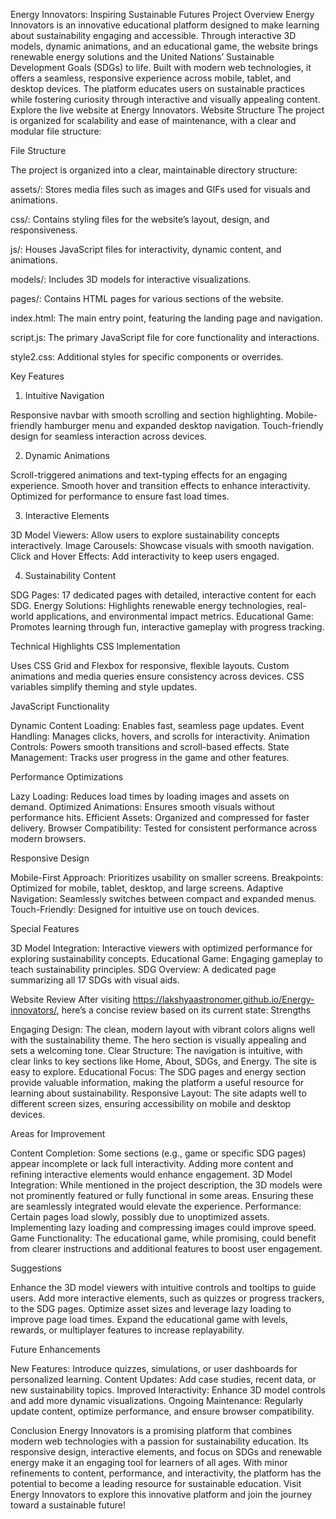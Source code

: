 Energy Innovators: Inspiring Sustainable Futures
Project Overview
Energy Innovators is an innovative educational platform designed to make learning about sustainability engaging and accessible. Through interactive 3D models, dynamic animations, and an educational game, the website brings renewable energy solutions and the United Nations’ Sustainable Development Goals (SDGs) to life. Built with modern web technologies, it offers a seamless, responsive experience across mobile, tablet, and desktop devices. The platform educates users on sustainable practices while fostering curiosity through interactive and visually appealing content.
Explore the live website at Energy Innovators.
Website Structure
The project is organized for scalability and ease of maintenance, with a clear and modular file structure:

File Structure

The project is organized into a clear, maintainable directory structure:





assets/: Stores media files such as images and GIFs used for visuals and animations.



css/: Contains styling files for the website’s layout, design, and responsiveness.



js/: Houses JavaScript files for interactivity, dynamic content, and animations.



models/: Includes 3D models for interactive visualizations.



pages/: Contains HTML pages for various sections of the website.



index.html: The main entry point, featuring the landing page and navigation.



script.js: The primary JavaScript file for core functionality and interactions.



style2.css: Additional styles for specific components or overrides.


Key Features
1. Intuitive Navigation

Responsive navbar with smooth scrolling and section highlighting.
Mobile-friendly hamburger menu and expanded desktop navigation.
Touch-friendly design for seamless interaction across devices.

2. Dynamic Animations

Scroll-triggered animations and text-typing effects for an engaging experience.
Smooth hover and transition effects to enhance interactivity.
Optimized for performance to ensure fast load times.

3. Interactive Elements

3D Model Viewers: Allow users to explore sustainability concepts interactively.
Image Carousels: Showcase visuals with smooth navigation.
Click and Hover Effects: Add interactivity to keep users engaged.

4. Sustainability Content

SDG Pages: 17 dedicated pages with detailed, interactive content for each SDG.
Energy Solutions: Highlights renewable energy technologies, real-world applications, and environmental impact metrics.
Educational Game: Promotes learning through fun, interactive gameplay with progress tracking.

Technical Highlights
CSS Implementation

Uses CSS Grid and Flexbox for responsive, flexible layouts.
Custom animations and media queries ensure consistency across devices.
CSS variables simplify theming and style updates.

JavaScript Functionality

Dynamic Content Loading: Enables fast, seamless page updates.
Event Handling: Manages clicks, hovers, and scrolls for interactivity.
Animation Controls: Powers smooth transitions and scroll-based effects.
State Management: Tracks user progress in the game and other features.

Performance Optimizations

Lazy Loading: Reduces load times by loading images and assets on demand.
Optimized Animations: Ensures smooth visuals without performance hits.
Efficient Assets: Organized and compressed for faster delivery.
Browser Compatibility: Tested for consistent performance across modern browsers.

Responsive Design

Mobile-First Approach: Prioritizes usability on smaller screens.
Breakpoints: Optimized for mobile, tablet, desktop, and large screens.
Adaptive Navigation: Seamlessly switches between compact and expanded menus.
Touch-Friendly: Designed for intuitive use on touch devices.

Special Features

3D Model Integration: Interactive viewers with optimized performance for exploring sustainability concepts.
Educational Game: Engaging gameplay to teach sustainability principles.
SDG Overview: A dedicated page summarizing all 17 SDGs with visual aids.

Website Review
After visiting https://lakshyaastronomer.github.io/Energy-innovators/, here’s a concise review based on its current state:
Strengths

Engaging Design: The clean, modern layout with vibrant colors aligns well with the sustainability theme. The hero section is visually appealing and sets a welcoming tone.
Clear Structure: The navigation is intuitive, with clear links to key sections like Home, About, SDGs, and Energy. The site is easy to explore.
Educational Focus: The SDG pages and energy section provide valuable information, making the platform a useful resource for learning about sustainability.
Responsive Layout: The site adapts well to different screen sizes, ensuring accessibility on mobile and desktop devices.

Areas for Improvement

Content Completion: Some sections (e.g., game or specific SDG pages) appear incomplete or lack full interactivity. Adding more content and refining interactive elements would enhance engagement.
3D Model Integration: While mentioned in the project description, the 3D models were not prominently featured or fully functional in some areas. Ensuring these are seamlessly integrated would elevate the experience.
Performance: Certain pages load slowly, possibly due to unoptimized assets. Implementing lazy loading and compressing images could improve speed.
Game Functionality: The educational game, while promising, could benefit from clearer instructions and additional features to boost user engagement.

Suggestions

Enhance the 3D model viewers with intuitive controls and tooltips to guide users.
Add more interactive elements, such as quizzes or progress trackers, to the SDG pages.
Optimize asset sizes and leverage lazy loading to improve page load times.
Expand the educational game with levels, rewards, or multiplayer features to increase replayability.

Future Enhancements

New Features: Introduce quizzes, simulations, or user dashboards for personalized learning.
Content Updates: Add case studies, recent data, or new sustainability topics.
Improved Interactivity: Enhance 3D model controls and add more dynamic visualizations.
Ongoing Maintenance: Regularly update content, optimize performance, and ensure browser compatibility.

Conclusion
Energy Innovators is a promising platform that combines modern web technologies with a passion for sustainability education. Its responsive design, interactive elements, and focus on SDGs and renewable energy make it an engaging tool for learners of all ages. With minor refinements to content, performance, and interactivity, the platform has the potential to become a leading resource for sustainable education.
Visit Energy Innovators to explore this innovative platform and join the journey toward a sustainable future!
